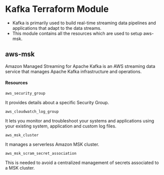 # Kafka Terraform Module
- Kafka is primarily used to build real-time streaming data pipelines and applications that adapt to the data streams.
- This module contains all the resources which are used to setup aws-msk.

## aws-msk
Amazon Managed Streaming for Apache Kafka is an AWS streaming data service that manages Apache Kafka infrastructure and operations.

#### Resources

`aws_security_group`

 It provides details about a specific Security Group.

`aws_cloudwatch_log_group`

  It lets you monitor and troubleshoot your systems and applications using your existing system, application and custom log files. 
  
`aws_msk_cluster`

  It manages a serverless Amazon MSK cluster.

`aws_msk_scram_secret_association`

  This is needed to avoid a centralized management of secrets associated to a MSK cluster.



